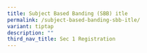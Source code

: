 ```yaml
---
title: Subject Based Banding (SBB) itle
permalink: /subject-based-banding-sbb-itle/
variant: tiptap
description: ""
third_nav_title: Sec 1 Registration
---
```

